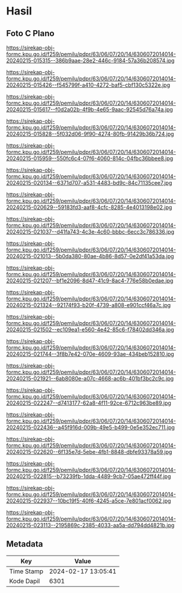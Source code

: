 # Hasil

## Foto C Plano

https://sirekap-obj-formc.kpu.go.id/f259/pemilu/pdpr/63/06/07/20/14/6306072014014-20240215-015315--386b9aae-28e2-446c-9184-57a36b208574.jpg

https://sirekap-obj-formc.kpu.go.id/f259/pemilu/pdpr/63/06/07/20/14/6306072014014-20240215-015426--f545799f-a410-4272-baf5-cbf130c5322e.jpg

https://sirekap-obj-formc.kpu.go.id/f259/pemilu/pdpr/63/06/07/20/14/6306072014014-20240215-015617--f0d2a02b-4f9b-4e65-9aac-92545d76a74a.jpg

https://sirekap-obj-formc.kpu.go.id/f259/pemilu/pdpr/63/06/07/20/14/6306072014014-20240215-015828--5f032d06-9f90-4274-80fb-91429b36b724.jpg

https://sirekap-obj-formc.kpu.go.id/f259/pemilu/pdpr/63/06/07/20/14/6306072014014-20240215-015959--550fc6c4-07f6-4060-814c-04fbc36bbee8.jpg

https://sirekap-obj-formc.kpu.go.id/f259/pemilu/pdpr/63/06/07/20/14/6306072014014-20240215-020134--6371d707-a531-4483-bd9c-84c71135cee7.jpg

https://sirekap-obj-formc.kpu.go.id/f259/pemilu/pdpr/63/06/07/20/14/6306072014014-20240215-020629--59183fd3-aaf8-4cfc-8285-4e4013198e02.jpg

https://sirekap-obj-formc.kpu.go.id/f259/pemilu/pdpr/63/06/07/20/14/6306072014014-20240215-021037--d41fa743-4c3e-4c60-bbbc-6ecc3c786336.jpg

https://sirekap-obj-formc.kpu.go.id/f259/pemilu/pdpr/63/06/07/20/14/6306072014014-20240215-021013--5b0da380-80ae-4b86-8d57-0e2df41a53da.jpg

https://sirekap-obj-formc.kpu.go.id/f259/pemilu/pdpr/63/06/07/20/14/6306072014014-20240215-021207--bf1e2096-8d47-41c9-8ac4-776e58b0edae.jpg

https://sirekap-obj-formc.kpu.go.id/f259/pemilu/pdpr/63/06/07/20/14/6306072014014-20240215-021324--92174f93-b20f-4739-a808-e901ccf46a7c.jpg

https://sirekap-obj-formc.kpu.go.id/f259/pemilu/pdpr/63/06/07/20/14/6306072014014-20240215-021502--ec109ea1-e560-4e42-85c6-f78402dd346a.jpg

https://sirekap-obj-formc.kpu.go.id/f259/pemilu/pdpr/63/06/07/20/14/6306072014014-20240215-021744--3f8b7e42-070e-4609-93ae-434beb152810.jpg

https://sirekap-obj-formc.kpu.go.id/f259/pemilu/pdpr/63/06/07/20/14/6306072014014-20240215-021921--6ab8080e-a07c-4668-ac6b-401bf3bc2c9c.jpg

https://sirekap-obj-formc.kpu.go.id/f259/pemilu/pdpr/63/06/07/20/14/6306072014014-20240215-022247--d7413177-62a8-4f11-92ce-6712c963be89.jpg

https://sirekap-obj-formc.kpu.go.id/f259/pemilu/pdpr/63/06/07/20/14/6306072014014-20240215-022436--a45f916d-009b-49e5-b499-0e5e352ec711.jpg

https://sirekap-obj-formc.kpu.go.id/f259/pemilu/pdpr/63/06/07/20/14/6306072014014-20240215-022620--6f135e7d-5ebe-4fb1-8848-dbfe93378a59.jpg

https://sirekap-obj-formc.kpu.go.id/f259/pemilu/pdpr/63/06/07/20/14/6306072014014-20240215-022815--b73239fb-1dda-4489-9cb7-05ae472ff44f.jpg

https://sirekap-obj-formc.kpu.go.id/f259/pemilu/pdpr/63/06/07/20/14/6306072014014-20240215-022937--10bc19f5-40f6-4245-a5ce-7e801acf0062.jpg

https://sirekap-obj-formc.kpu.go.id/f259/pemilu/pdpr/63/06/07/20/14/6306072014014-20240215-023113--2195869c-2385-4033-aa5a-dd794dd4821b.jpg


## Metadata

| Key        | Value               |
| ---------- | ------------------- |
| Time Stamp | 2024-02-17 13:05:41 |
| Kode Dapil | 6301                |



